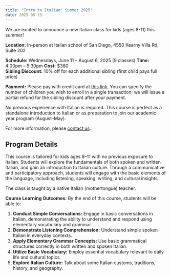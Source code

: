 ```yaml
---
title: "Intro to Italian: Summer 2025"
date: 2025-05-13
---
```


We are excited to announce a new Italian class for kids (ages 8-11) this summer!

**Location:** In-person at Italian school of San Diego, 4550 Kearny Villa Rd, Suite 202

**Schedule:** Wednesdays, June 11 – August 6, 2025 (9 classes)
**Time:** 4:00pm – 5:30pm
**Cost:** $360  
**Sibling Discount:** 10% off for each additional sibling (first child pays full price)

**Payment:** Please pay with credit card at [this link](https://link.waveapps.com/detm3v-95m7dr). You can specify the number of children you wish to enroll in a single transaction; we will issue a partial refund for the sibling discount after your payment.

No previous experience with Italian is required. This course is perfect as a standalone introduction to Italian or as preparation to join our academic year program (August–May).

For more information, please [contact us](/contact/).

## Program Details

This course is tailored for kids ages 8–11 with no previous exposure to Italian. Students will explore the fundamentals of both spoken and written Italian, and gain an introduction to Italian culture. Through a communicative and participatory approach, students will engage with the basic elements of the language, including listening, speaking, writing, and cultural insights.

The class is taught by a native Italian (mothertongue) teacher.

**Course Learning Outcomes:**
By the end of this course, students will be able to:

1. **Conduct Simple Conversations:** Engage in basic conversations in Italian, demonstrating the ability to understand and respond using elementary vocabulary and grammar.
2. **Demonstrate Listening Comprehension:** Understand simple spoken Italian in everyday contexts.
3. **Apply Elementary Grammar Concepts:** Use basic grammatical structures correctly in both written and spoken Italian.
4. **Utilize Basic Vocabulary:** Employ essential vocabulary relevant to daily life and cultural topics.
5. **Explore Italian Culture:** Talk about some Italian customs, traditions, history, and geography.




